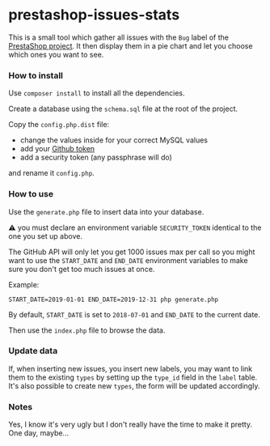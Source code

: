 # prestashop-issues-stats

This is a small tool which gather all issues with the `Bug` label of the 
[PrestaShop project](https://github.com/PrestaShop/PrestaShop).
It then display them in a pie chart and let you choose which ones you want to see.

### How to install
Use `composer install` to install all the dependencies.

Create a database using the `schema.sql` file at the root of the project.

Copy the `config.php.dist` file:
* change the values inside for your correct MySQL values
* add your [Github token](https://github.com/settings/tokens/new)
* add a security token (any passphrase will do)

and rename it `config.php`.

### How to use
Use the `generate.php` file to insert data into your database. 

:warning: you must declare an environment variable `SECURITY_TOKEN` identical to the one you set up above. 

The GitHub API will only let you get 
1000 issues max per call so you might want to use the `START_DATE` and `END_DATE` environment variables
to make sure you don't get too much issues at once.

Example:

```
START_DATE=2019-01-01 END_DATE=2019-12-31 php generate.php
```

By default, `START_DATE` is set to `2018-07-01` and `END_DATE` to the current date.

Then use the `index.php` file to browse the data.

### Update data

If, when inserting new issues, you insert new labels, you may want to link them to the existing `types` by setting up the 
`type_id` field in the `label` table. It's also possible to create new `types`, the form will 
be updated accordingly.

### Notes
Yes, I know it's very ugly but I don't really have the time to make it pretty. One day, maybe...
